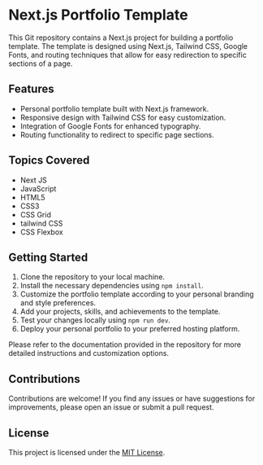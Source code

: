 # Next.js  Portfolio Template

This Git repository contains a Next.js project for building a  portfolio template. The template is designed using Next.js, Tailwind CSS, Google Fonts, and routing techniques that allow for easy redirection to specific sections of a page.

## Features

- Personal portfolio template built with Next.js framework.
- Responsive design with Tailwind CSS for easy customization.
- Integration of Google Fonts for enhanced typography.
- Routing functionality to redirect to specific page sections.
## Topics Covered
- Next JS
- JavaScript
- HTML5
- CSS3
- CSS Grid
- tailwind CSS
- CSS Flexbox
## Getting Started

1. Clone the repository to your local machine.
2. Install the necessary dependencies using `npm install`.
3. Customize the portfolio template according to your personal branding and style preferences.
4. Add your projects, skills, and achievements to the template.
5. Test your changes locally using `npm run dev`.
6. Deploy your personal portfolio to your preferred hosting platform.

Please refer to the documentation provided in the repository for more detailed instructions and customization options.

## Contributions

Contributions are welcome! If you find any issues or have suggestions for improvements, please open an issue or submit a pull request.

## License

This project is licensed under the [MIT License](LICENSE).
